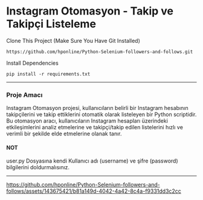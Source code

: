 <h1>Instagram Otomasyon - Takip ve Takipçi Listeleme</h1>
 
Clone This Project (Make Sure You Have Git Installed)
```
https://github.com/hponline/Python-Selenium-followers-and-follows.git
```
Install Dependencies 

```
pip install -r requirements.txt
```
<hr>


<h3>Proje Amacı</h3>

Instagram Otomasyon projesi, kullanıcıların belirli bir Instagram hesabının takipçilerini ve takip ettiklerini otomatik olarak listeleyen bir Python scriptidir. Bu otomasyon aracı, kullanıcıların Instagram hesapları üzerindeki etkileşimlerini analiz etmelerine ve takipçi/takip edilen listelerini hızlı ve verimli bir şekilde elde etmelerine olanak tanır.

<h4>NOT</h4>
user.py Dosyasına kendi Kullanıcı adı (username) ve şifre (password) bilgilerini doldurmalısınız.
<hr>


https://github.com/hponline/Python-Selenium-followers-and-follows/assets/143675421/b81a149d-4042-4a42-8c4a-f9331dd3c2cc

